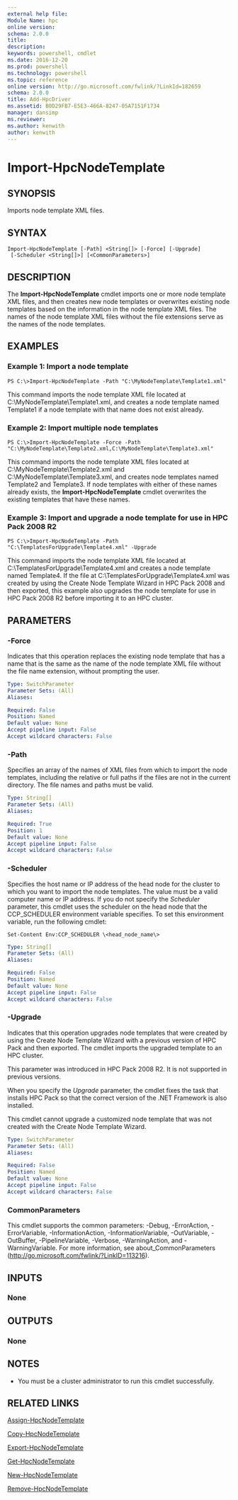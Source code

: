 ```yaml
---
external help file:
Module Name: hpc
online version:
schema: 2.0.0
title:
description:
keywords: powershell, cmdlet
ms.date: 2016-12-20
ms.prod: powershell
ms.technology: powershell
ms.topic: reference
online version: http://go.microsoft.com/fwlink/?LinkId=182659
schema: 2.0.0
title: Add-HpcDriver
ms.assetid: B0D29FB7-E5E3-466A-8247-05A7151F1734
manager: dansimp
ms.reviewer:
ms.author: kenwith
author: kenwith
---
```


# Import-HpcNodeTemplate

## SYNOPSIS
Imports node template XML files.

## SYNTAX

```
Import-HpcNodeTemplate [-Path] <String[]> [-Force] [-Upgrade]
 [-Scheduler <String[]>] [<CommonParameters>]
```

## DESCRIPTION
The **Import-HpcNodeTemplate** cmdlet imports one or more node template XML files, and then creates new node templates or overwrites existing node templates based on the information in the node template XML files.
The names of the node template XML files without the file extensions serve as the names of the node templates.

## EXAMPLES

### Example 1: Import a node template
```
PS C:\>Import-HpcNodeTemplate -Path "C:\MyNodeTemplate\Template1.xml"
```

This command imports the node template XML file located at C:\MyNodeTemplate\Template1.xml, and creates a node template named Template1 if a node template with that name does not exist already.

### Example 2: Import multiple node templates
```
PS C:\>Import-HpcNodeTemplate -Force -Path "C:\MyNodeTemplate\Template2.xml,C:\MyNodeTemplate\Template3.xml"
```

This command imports the node template XML files located at C:\MyNodeTemplate\Template2.xml and C:\MyNodeTemplate\Template3.xml, and creates node templates named Template2 and Template3.
If node templates with either of these names already exists, the **Import-HpcNodeTemplate** cmdlet overwrites the existing templates that have these names.

### Example 3: Import and upgrade a node template for use in HPC Pack 2008 R2
```
PS C:\>Import-HpcNodeTemplate -Path "C:\TemplatesForUpgrade\Template4.xml" -Upgrade
```

This command imports the node template XML file located at C:\TemplatesForUpgrade\Template4.xml and creates a node template named Template4.
If the file at C:\TemplatesForUpgrade\Template4.xml was created by using the Create Node Template Wizard in HPC Pack 2008 and then exported, this example also upgrades the node template for use in HPC Pack 2008 R2 before importing it to an HPC cluster.

## PARAMETERS

### -Force
Indicates that this operation replaces the existing node template that has a name that is the same as the name of the node template XML file without the file name extension, without prompting the user.

```yaml
Type: SwitchParameter
Parameter Sets: (All)
Aliases:

Required: False
Position: Named
Default value: None
Accept pipeline input: False
Accept wildcard characters: False
```

### -Path
Specifies an array of the names of XML files from which to import the node templates, including the relative or full paths if the files are not in the current directory.
The file names and paths must be valid.

```yaml
Type: String[]
Parameter Sets: (All)
Aliases:

Required: True
Position: 1
Default value: None
Accept pipeline input: False
Accept wildcard characters: False
```

### -Scheduler
Specifies the host name or IP address of the head node for the cluster to which you want to import the node templates.
The value must be a valid computer name or IP address.
If you do not specify the *Scheduler* parameter, this cmdlet uses the scheduler on the head node that the CCP_SCHEDULER environment variable specifies.
To set this environment variable, run the following cmdlet:

`Set-Content Env:CCP_SCHEDULER \<head_node_name\>`

```yaml
Type: String[]
Parameter Sets: (All)
Aliases:

Required: False
Position: Named
Default value: None
Accept pipeline input: False
Accept wildcard characters: False
```

### -Upgrade
Indicates that this operation upgrades node templates that were created by using the Create Node Template Wizard with a previous version of HPC Pack and then exported.
The cmdlet imports the upgraded template to an HPC cluster.

This parameter was introduced in HPC Pack 2008 R2.
It is not supported in previous versions.

When you specify the *Upgrade* parameter, the cmdlet fixes the task that installs HPC Pack so that the correct version of the .NET Framework is also installed.

This cmdlet cannot upgrade a customized node template that was not created with the Create Node Template Wizard.

```yaml
Type: SwitchParameter
Parameter Sets: (All)
Aliases:

Required: False
Position: Named
Default value: None
Accept pipeline input: False
Accept wildcard characters: False
```

### CommonParameters
This cmdlet supports the common parameters: -Debug, -ErrorAction, -ErrorVariable, -InformationAction, -InformationVariable, -OutVariable, -OutBuffer, -PipelineVariable, -Verbose, -WarningAction, and -WarningVariable. For more information, see about_CommonParameters (http://go.microsoft.com/fwlink/?LinkID=113216).

## INPUTS

### None

## OUTPUTS

### None

## NOTES
* You must be a cluster administrator to run this cmdlet successfully.

## RELATED LINKS

[Assign-HpcNodeTemplate](./Assign-HpcNodeTemplate.md)

[Copy-HpcNodeTemplate](./Copy-HpcNodeTemplate.md)

[Export-HpcNodeTemplate](./Export-HpcNodeTemplate.md)

[Get-HpcNodeTemplate](./Get-HpcNodeTemplate.md)

[New-HpcNodeTemplate](./New-HpcNodeTemplate.md)

[Remove-HpcNodeTemplate](./Remove-HpcNodeTemplate.md)

